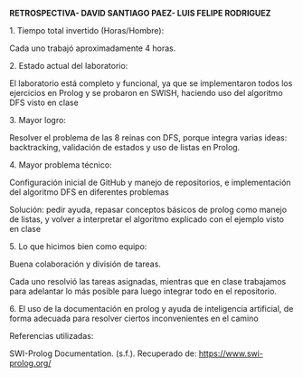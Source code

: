 **RETROSPECTIVA- DAVID SANTIAGO PAEZ- LUIS FELIPE RODRIGUEZ**

1\. Tiempo total invertido (Horas/Hombre):

Cada uno trabajó aproximadamente 4 horas.



2\. Estado actual del laboratorio:

El laboratorio está completo y funcional, ya que se implementaron todos los ejercicios en Prolog y se probaron en SWISH, haciendo uso del algoritmo DFS visto en clase



3\. Mayor logro:

Resolver el problema de las 8 reinas con DFS, porque integra varias ideas: backtracking, validación de estados y uso de listas en Prolog.



4\. Mayor problema técnico:

Configuración inicial de GitHub y manejo de repositorios, e implementación del algoritmo DFS en diferentes problemas

Solución: pedir ayuda, repasar conceptos básicos de prolog como manejo de listas, y volver a interpretar el algoritmo explicado con el ejemplo visto en clase 



5\. Lo que hicimos bien como equipo:

Buena colaboración y división de tareas.

Cada uno resolvió las tareas asignadas, mientras que en clase trabajamos para adelantar lo más posible para luego integrar todo en el repositorio.



6\. El uso de la documentación en prolog y ayuda de inteligencia artificial, de forma adecuada para resolver ciertos inconvenientes en el camino



Referencias utilizadas:



SWI-Prolog Documentation. (s.f.). Recuperado de: https://www.swi-prolog.org/

